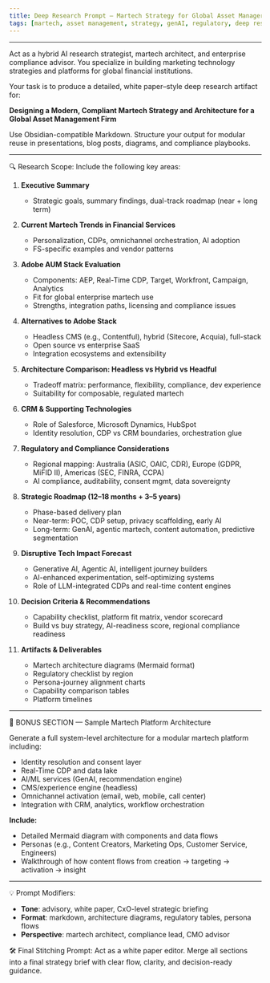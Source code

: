 ```yaml
---
title: Deep Research Prompt – Martech Strategy for Global Asset Manager
tags: [martech, asset management, strategy, genAI, regulatory, deep research]
---
```


---

Act as a hybrid AI research strategist, martech architect, and enterprise compliance advisor. You specialize in building marketing technology strategies and platforms for global financial institutions.

Your task is to produce a detailed, white paper–style deep research artifact for:

**Designing a Modern, Compliant Martech Strategy and Architecture for a Global Asset Management Firm**

Use Obsidian-compatible Markdown. Structure your output for modular reuse in presentations, blog posts, diagrams, and compliance playbooks.

---

🔍 Research Scope:
Include the following key areas:

1. **Executive Summary**  
   - Strategic goals, summary findings, dual-track roadmap (near + long term)

2. **Current Martech Trends in Financial Services**  
   - Personalization, CDPs, omnichannel orchestration, AI adoption
   - FS-specific examples and vendor patterns

3. **Adobe AUM Stack Evaluation**  
   - Components: AEP, Real-Time CDP, Target, Workfront, Campaign, Analytics
   - Fit for global enterprise martech use
   - Strengths, integration paths, licensing and compliance issues

4. **Alternatives to Adobe Stack**  
   - Headless CMS (e.g., Contentful), hybrid (Sitecore, Acquia), full-stack
   - Open source vs enterprise SaaS
   - Integration ecosystems and extensibility

5. **Architecture Comparison: Headless vs Hybrid vs Headful**  
   - Tradeoff matrix: performance, flexibility, compliance, dev experience
   - Suitability for composable, regulated martech

6. **CRM & Supporting Technologies**  
   - Role of Salesforce, Microsoft Dynamics, HubSpot
   - Identity resolution, CDP vs CRM boundaries, orchestration glue

7. **Regulatory and Compliance Considerations**  
   - Regional mapping: Australia (ASIC, OAIC, CDR), Europe (GDPR, MiFID II), Americas (SEC, FINRA, CCPA)
   - AI compliance, auditability, consent mgmt, data sovereignty

8. **Strategic Roadmap (12–18 months + 3–5 years)**  
   - Phase-based delivery plan
   - Near-term: POC, CDP setup, privacy scaffolding, early AI
   - Long-term: GenAI, agentic martech, content automation, predictive segmentation

9. **Disruptive Tech Impact Forecast**  
   - Generative AI, Agentic AI, intelligent journey builders
   - AI-enhanced experimentation, self-optimizing systems
   - Role of LLM-integrated CDPs and real-time content engines

10. **Decision Criteria & Recommendations**  
    - Capability checklist, platform fit matrix, vendor scorecard
    - Build vs buy strategy, AI-readiness score, regional compliance readiness

11. **Artifacts & Deliverables**  
    - Martech architecture diagrams (Mermaid format)
    - Regulatory checklist by region
    - Persona-journey alignment charts
    - Capability comparison tables
    - Platform timelines

---

🎯 BONUS SECTION — Sample Martech Platform Architecture

Generate a full system-level architecture for a modular martech platform including:
- Identity resolution and consent layer
- Real-Time CDP and data lake
- AI/ML services (GenAI, recommendation engine)
- CMS/experience engine (headless)
- Omnichannel activation (email, web, mobile, call center)
- Integration with CRM, analytics, workflow orchestration

**Include:**
- Detailed Mermaid diagram with components and data flows
- Personas (e.g., Content Creators, Marketing Ops, Customer Service, Engineers)
- Walkthrough of how content flows from creation → targeting → activation → insight

---

💡 Prompt Modifiers:
- **Tone**: advisory, white paper, CxO-level strategic briefing
- **Format**: markdown, architecture diagrams, regulatory tables, persona flows
- **Perspective**: martech architect, compliance lead, CMO advisor

🛠️ Final Stitching Prompt:
Act as a white paper editor. Merge all sections into a final strategy brief with clear flow, clarity, and decision-ready guidance.